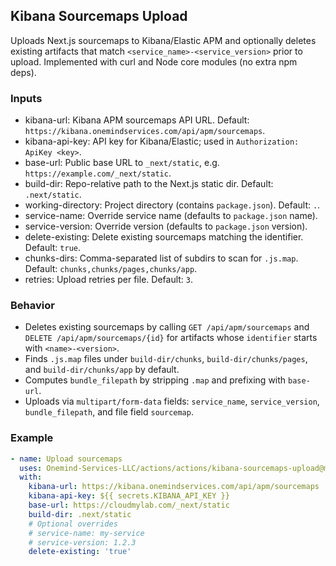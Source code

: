 ## Kibana Sourcemaps Upload

Uploads Next.js sourcemaps to Kibana/Elastic APM and optionally deletes existing artifacts that match `<service_name>-<service_version>` prior to upload. Implemented with curl and Node core modules (no extra npm deps).

### Inputs

- kibana-url: Kibana APM sourcemaps API URL. Default: `https://kibana.onemindservices.com/api/apm/sourcemaps`.
- kibana-api-key: API key for Kibana/Elastic; used in `Authorization: ApiKey <key>`.
- base-url: Public base URL to `_next/static`, e.g. `https://example.com/_next/static`.
- build-dir: Repo-relative path to the Next.js static dir. Default: `.next/static`.
- working-directory: Project directory (contains `package.json`). Default: `.`.
- service-name: Override service name (defaults to `package.json` name).
- service-version: Override version (defaults to `package.json` version).
- delete-existing: Delete existing sourcemaps matching the identifier. Default: `true`.
- chunks-dirs: Comma-separated list of subdirs to scan for `.js.map`. Default: `chunks,chunks/pages,chunks/app`.
- retries: Upload retries per file. Default: `3`.

### Behavior

- Deletes existing sourcemaps by calling `GET /api/apm/sourcemaps` and `DELETE /api/apm/sourcemaps/{id}` for artifacts whose `identifier` starts with `<name>-<version>`.
- Finds `.js.map` files under `build-dir/chunks`, `build-dir/chunks/pages`, and `build-dir/chunks/app` by default.
- Computes `bundle_filepath` by stripping `.map` and prefixing with `base-url`.
- Uploads via `multipart/form-data` fields: `service_name`, `service_version`, `bundle_filepath`, and file field `sourcemap`.

### Example

```yaml
- name: Upload sourcemaps
  uses: Onemind-Services-LLC/actions/actions/kibana-sourcemaps-upload@master
  with:
    kibana-url: https://kibana.onemindservices.com/api/apm/sourcemaps
    kibana-api-key: ${{ secrets.KIBANA_API_KEY }}
    base-url: https://cloudmylab.com/_next/static
    build-dir: .next/static
    # Optional overrides
    # service-name: my-service
    # service-version: 1.2.3
    delete-existing: 'true'
```
